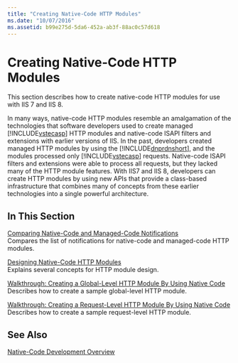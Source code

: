 ```yaml
---
title: "Creating Native-Code HTTP Modules"
ms.date: "10/07/2016"
ms.assetid: b99e275d-5da6-452a-ab3f-88ac0c57d618
---
```

# Creating Native-Code HTTP Modules
This section describes how to create native-code HTTP modules for use with IIS 7 and IIS 8.  
  
 In many ways, native-code HTTP modules resemble an amalgamation of the technologies that software developers used to create managed [!INCLUDE[vstecasp](../../wmi-provider/includes/vstecasp-md.md)] HTTP modules and native-code ISAPI filters and extensions with earlier versions of IIS. In the past, developers created managed HTTP modules by using the [!INCLUDE[dnprdnshort](../../wmi-provider/includes/dnprdnshort-md.md)], and the modules processed only [!INCLUDE[vstecasp](../../wmi-provider/includes/vstecasp-md.md)] requests. Native-code ISAPI filters and extensions were able to process all requests, but they lacked many of the HTTP module features. With IIS7 and IIS 8, developers can create HTTP modules by using new APIs that provide a class-based infrastructure that combines many of concepts from these earlier technologies into a single powerful architecture.  
  
## In This Section  
 [Comparing Native-Code and Managed-Code Notifications](../../web-development-reference/native-code-development-overview/comparing-native-code-and-managed-code-notifications.md)  
 Compares the list of notifications for native-code and managed-code HTTP modules.  
  
 [Designing Native-Code HTTP Modules](../../web-development-reference/native-code-development-overview/designing-native-code-http-modules.md)  
 Explains several concepts for HTTP module design.  
  
 [Walkthrough: Creating a Global-Level HTTP Module By Using Native Code](../../web-development-reference/native-code-development-overview/walkthrough-creating-a-global-level-http-module-by-using-native-code.md)  
 Describes how to create a sample global-level HTTP module.  
  
 [Walkthrough: Creating a Request-Level HTTP Module By Using Native Code](../../web-development-reference/native-code-development-overview/walkthrough-creating-a-request-level-http-module-by-using-native-code.md)  
 Describes how to create a sample request-level HTTP module.  
  
## See Also  
 [Native-Code Development Overview](../../web-development-reference/native-code-development-overview/native-code-development-overview.md)